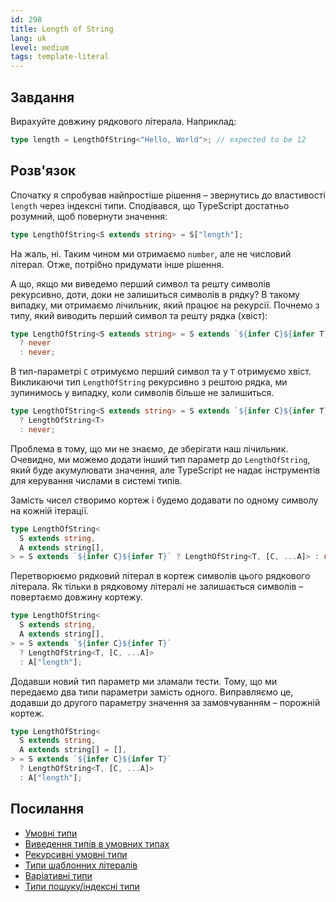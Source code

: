 ```yaml
---
id: 298
title: Length of String
lang: uk
level: medium
tags: template-literal
---
```


## Завдання

Вирахуйте довжину рядкового літерала. Наприклад:

```typescript
type length = LengthOfString<"Hello, World">; // expected to be 12
```

## Розв'язок

Спочатку я спробував найпростіше рішення – звернутись до властивості `length`
через індексні типи. Сподівався, що TypeScript достатньо розумний, щоб повернути
значення:

```typescript
type LengthOfString<S extends string> = S["length"];
```

На жаль, ні. Таким чином ми отримаємо `number`, але не числовий літерал. Отже,
потрібно придумати інше рішення.

А що, якщо ми виведемо перший символ та решту символів рекурсивно, доти, доки не
залишиться символів в рядку? В такому випадку, ми отримаємо лічильник, який
працює на рекурсії. Почнемо з типу, який виводить перший символ та решту рядка
(хвіст):

```typescript
type LengthOfString<S extends string> = S extends `${infer C}${infer T}`
  ? never
  : never;
```

В тип-параметрі `C` отримуємо перший символ та у `T` отримуємо хвіст. Викликаючи
тип `LengthOfString` рекурсивно з рештою рядка, ми зупинимось у випадку, коли
символів більше не залишиться.

```typescript
type LengthOfString<S extends string> = S extends `${infer C}${infer T}`
  ? LengthOfString<T>
  : never;
```

Проблема в тому, що ми не знаємо, де зберігати наш лічильник. Очевидно, ми
можемо додати інший тип параметр до `LengthOfString`, який буде акумулювати
значення, але TypeScript не надає інструментів для керування числами в системі
типів.

Замість чисел створимо кортеж і будемо додавати по одному символу на кожній
ітерації.

```typescript
type LengthOfString<
  S extends string,
  A extends string[],
> = S extends `${infer C}${infer T}` ? LengthOfString<T, [C, ...A]> : never;
```

Перетворюємо рядковий літерал в кортеж символів цього рядкового літерала. Як
тільки в рядковому літералі не залишається символів – повертаємо довжину
кортежу.

```typescript
type LengthOfString<
  S extends string,
  A extends string[],
> = S extends `${infer C}${infer T}`
  ? LengthOfString<T, [C, ...A]>
  : A["length"];
```

Додавши новий тип параметр ми зламали тести. Тому, що ми передаємо два типи
параметри замість одного. Виправляємо це, додавши до другого параметру значення
за замовчуванням – порожній кортеж.

```typescript
type LengthOfString<
  S extends string,
  A extends string[] = [],
> = S extends `${infer C}${infer T}`
  ? LengthOfString<T, [C, ...A]>
  : A["length"];
```

## Посилання

- [Умовні типи](https://www.typescriptlang.org/docs/handbook/2/conditional-types.html)
- [Виведення типів в умовних типах](https://www.typescriptlang.org/docs/handbook/2/conditional-types.html#inferring-within-conditional-types)
- [Рекурсивні умовні типи](https://www.typescriptlang.org/docs/handbook/release-notes/typescript-4-1.html#recursive-conditional-types)
- [Типи шаблонних літералів](https://www.typescriptlang.org/docs/handbook/release-notes/typescript-4-1.html#template-literal-types)
- [Варіативні типи](https://www.typescriptlang.org/docs/handbook/release-notes/typescript-4-0.html#variadic-tuple-types)
- [Типи пошуку/індексні типи](https://www.typescriptlang.org/docs/handbook/2/indexed-access-types.html)
